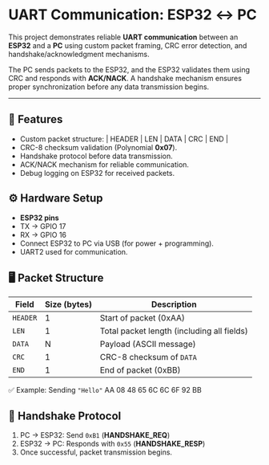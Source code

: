 # UART Communication: ESP32 ↔ PC

This project demonstrates reliable **UART communication** between an **ESP32** and a **PC** using custom packet framing, CRC error detection, and handshake/acknowledgment mechanisms.  

The PC sends packets to the ESP32, and the ESP32 validates them using CRC and responds with **ACK/NACK**. A handshake mechanism ensures proper synchronization before any data transmission begins.

---

## 📌 Features
- Custom packet structure: | HEADER | LEN | DATA | CRC | END |
- CRC-8 checksum validation (Polynomial **0x07**).
- Handshake protocol before data transmission.
- ACK/NACK mechanism for reliable communication.
- Debug logging on ESP32 for received packets.

## ⚙️ Hardware Setup
- **ESP32 pins**  
- TX → GPIO 17  
- RX → GPIO 16  
- Connect ESP32 to PC via USB (for power + programming).
- UART2 used for communication.

## 🖥️ Packet Structure
| Field     | Size (bytes) | Description                           |
|-----------|--------------|---------------------------------------|
| `HEADER`  | 1            | Start of packet (0xAA)               |
| `LEN`     | 1            | Total packet length (including all fields) |
| `DATA`    | N            | Payload (ASCII message)              |
| `CRC`     | 1            | CRC-8 checksum of `DATA`             |
| `END`     | 1            | End of packet (0xBB)                 |

✅ Example: Sending `"Hello"` 
AA 08 48 65 6C 6C 6F 92 BB

## 🤝 Handshake Protocol
1. PC → ESP32: Send `0xB1` (**HANDSHAKE_REQ**)  
2. ESP32 → PC: Responds with `0x55` (**HANDSHAKE_RESP**)  
3. Once successful, packet transmission begins.
